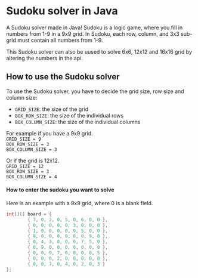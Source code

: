 # Sudoku solver in Java

A Sudoku solver made in Java!
Sudoku is a logic game, where you fill in numbers from 1-9 in a 9x9 grid. In Sudoku, each row, column, and 3x3 sub-grid must contain all numbers from 1-9.

This Sudoku solver can also be uused to solve 6x6, 12x12 and 16x16 grid by altering the numbers in the api.

## How to use the Sudoku solver

To use the Sudoku solver, you have to decide the grid size, row size and column size:

- `GRID_SIZE`: the size of the grid
- `BOX_ROW_SIZE`: the size of the individual rows
- `BOX_COLUMN_SIZE`: the size of the individual columns

For example if you have a 9x9 grid.<br>
`GRID_SIZE = 9`<br>
`BOX_ROW_SIZE = 3`<br>
`BOX_COLUMN_SIZE = 3`

Or if the grid is 12x12.<br>
`GRID_SIZE = 12`<br>
`BOX_ROW_SIZE = 3`<br>
`BOX_COLUMN_SIZE = 4`

#### How to enter the sudoku you want to solve
Here is an example with a 9x9 grid, where 0 is a blank field.

```java
int[][] board = {
        { 7, 0, 2, 0, 5, 0, 6, 0, 0 },
        { 0, 0, 0, 0, 0, 3, 0, 0, 0 },
        { 1, 0, 0, 0, 0, 9, 5, 0, 0 },
        { 8, 0, 0, 0, 0, 0, 0, 9, 0 },
        { 0, 4, 3, 0, 0, 0, 7, 5, 0 },
        { 0, 9, 0, 0, 0, 0, 0, 0, 8 },
        { 0, 0, 9, 7, 0, 0, 0, 0, 5 },
        { 0, 0, 0, 2, 0, 0, 0, 0, 0 },
        { 0, 0, 7, 0, 4, 0, 2, 0, 3 }
};
```


